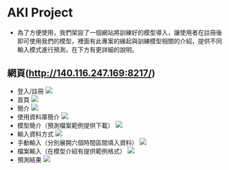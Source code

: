 # AKI Project
- 為了方便使用，我們架設了一個網站將訓練好的模型導入，讓使用者在註冊後即可使用我們的模型，裡面有此專案的緣起與訓練模型相關的介紹，提供不同輸入模式進行預測，在下方有更詳細的說明。
## 網頁(http://140.116.247.169:8217/)
- 登入/註冊
![](https://i.imgur.com/hp7lOok.png)
- 首頁
![](https://i.imgur.com/As0wcUR.png)
- 簡介
![](https://i.imgur.com/iiBZlac.png)
- 使用資料庫簡介
![](https://i.imgur.com/MUL6WjQ.png)
- 模型簡介（預測檔案範例提供下載）
![](https://i.imgur.com/OReu7nO.png)
- 輸入資料方式
![](https://i.imgur.com/fEPXNAO.png)
- 手動輸入（分別展開六個時間區間填入資料）
![](https://i.imgur.com/FS89Ev9.png)
- 檔案輸入（在模型介紹有提供範例格式）
![](https://i.imgur.com/aLkvZUw.png)
- 預測結果
![](https://i.imgur.com/FTcXB9j.png)
